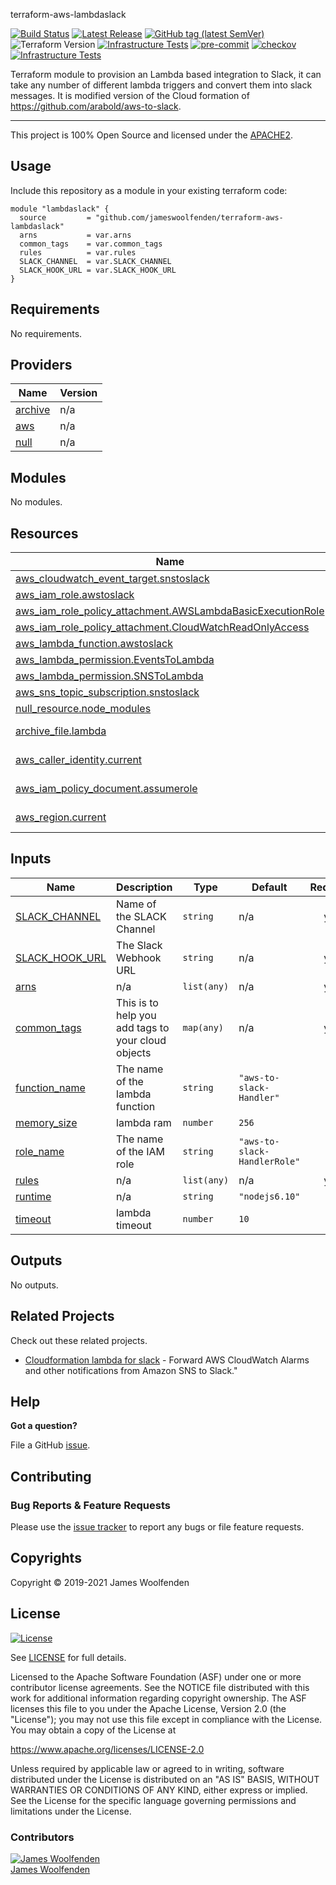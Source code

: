 terraform-aws-lambdaslack

[![Build Status](https://github.com/jameswoolfenden/terraform-aws-lambdaslack/workflows/Verify%20and%20Bump/badge.svg?branch=master)](https://github.com/jameswoolfenden/terraform-aws-lambdaslack)
[![Latest Release](https://img.shields.io/github/release/jameswoolfenden/terraform-aws-lambdaslack.svg)](https://github.com/jameswoolfenden/terraform-aws-lambdaslack/releases/latest)
[![GitHub tag (latest SemVer)](https://img.shields.io/github/tag/JamesWoolfenden/terraform-aws-lambdaslack.svg?label=latest)](https://github.com/JamesWoolfenden/terraform-aws-lambdaslack/releases/latest)
![Terraform Version](https://img.shields.io/badge/tf-%3E%3D0.14.0-blue.svg)
[![Infrastructure Tests](https://www.bridgecrew.cloud/badges/github/JamesWoolfenden/terraform-aws-lambdaslack/cis_aws)](https://www.bridgecrew.cloud/link/badge?vcs=github&fullRepo=JamesWoolfenden%2Fterraform-aws-lambdaslack&benchmark=CIS+AWS+V1.2)
[![pre-commit](https://img.shields.io/badge/pre--commit-enabled-brightgreen?logo=pre-commit&logoColor=white)](https://github.com/pre-commit/pre-commit)
[![checkov](https://img.shields.io/badge/checkov-verified-brightgreen)](https://www.checkov.io/)
[![Infrastructure Tests](https://www.bridgecrew.cloud/badges/github/jameswoolfenden/terraform-aws-lambdaslack/general)](https://www.bridgecrew.cloud/link/badge?vcs=github&fullRepo=JamesWoolfenden%2Fterraform-aws-lambdaslack&benchmark=INFRASTRUCTURE+SECURITY)

Terraform module to provision an Lambda based integration to Slack, it can take any number of different lambda triggers and convert them into slack messages. It is modified version of the Cloud formation of https://github.com/arabold/aws-to-slack.

---

This project is 100% Open Source and licensed under the [APACHE2](LICENSE).

## Usage

Include this repository as a module in your existing terraform code:

```hcl
module "lambdaslack" {
  source         = "github.com/jameswoolfenden/terraform-aws-lambdaslack"
  arns           = var.arns
  common_tags    = var.common_tags
  rules          = var.rules
  SLACK_CHANNEL  = var.SLACK_CHANNEL
  SLACK_HOOK_URL = var.SLACK_HOOK_URL
}
```

<!-- BEGINNING OF PRE-COMMIT-TERRAFORM DOCS HOOK -->
## Requirements

No requirements.

## Providers

| Name | Version |
|------|---------|
| <a name="provider_archive"></a> [archive](#provider\_archive) | n/a |
| <a name="provider_aws"></a> [aws](#provider\_aws) | n/a |
| <a name="provider_null"></a> [null](#provider\_null) | n/a |

## Modules

No modules.

## Resources

| Name | Type |
|------|------|
| [aws_cloudwatch_event_target.snstoslack](https://registry.terraform.io/providers/hashicorp/aws/latest/docs/resources/cloudwatch_event_target) | resource |
| [aws_iam_role.awstoslack](https://registry.terraform.io/providers/hashicorp/aws/latest/docs/resources/iam_role) | resource |
| [aws_iam_role_policy_attachment.AWSLambdaBasicExecutionRole](https://registry.terraform.io/providers/hashicorp/aws/latest/docs/resources/iam_role_policy_attachment) | resource |
| [aws_iam_role_policy_attachment.CloudWatchReadOnlyAccess](https://registry.terraform.io/providers/hashicorp/aws/latest/docs/resources/iam_role_policy_attachment) | resource |
| [aws_lambda_function.awstoslack](https://registry.terraform.io/providers/hashicorp/aws/latest/docs/resources/lambda_function) | resource |
| [aws_lambda_permission.EventsToLambda](https://registry.terraform.io/providers/hashicorp/aws/latest/docs/resources/lambda_permission) | resource |
| [aws_lambda_permission.SNSToLambda](https://registry.terraform.io/providers/hashicorp/aws/latest/docs/resources/lambda_permission) | resource |
| [aws_sns_topic_subscription.snstoslack](https://registry.terraform.io/providers/hashicorp/aws/latest/docs/resources/sns_topic_subscription) | resource |
| [null_resource.node_modules](https://registry.terraform.io/providers/hashicorp/null/latest/docs/resources/resource) | resource |
| [archive_file.lambda](https://registry.terraform.io/providers/hashicorp/archive/latest/docs/data-sources/file) | data source |
| [aws_caller_identity.current](https://registry.terraform.io/providers/hashicorp/aws/latest/docs/data-sources/caller_identity) | data source |
| [aws_iam_policy_document.assumerole](https://registry.terraform.io/providers/hashicorp/aws/latest/docs/data-sources/iam_policy_document) | data source |
| [aws_region.current](https://registry.terraform.io/providers/hashicorp/aws/latest/docs/data-sources/region) | data source |

## Inputs

| Name | Description | Type | Default | Required |
|------|-------------|------|---------|:--------:|
| <a name="input_SLACK_CHANNEL"></a> [SLACK\_CHANNEL](#input\_SLACK\_CHANNEL) | Name of the SLACK Channel | `string` | n/a | yes |
| <a name="input_SLACK_HOOK_URL"></a> [SLACK\_HOOK\_URL](#input\_SLACK\_HOOK\_URL) | The Slack Webhook URL | `string` | n/a | yes |
| <a name="input_arns"></a> [arns](#input\_arns) | n/a | `list(any)` | n/a | yes |
| <a name="input_common_tags"></a> [common\_tags](#input\_common\_tags) | This is to help you add tags to your cloud objects | `map(any)` | n/a | yes |
| <a name="input_function_name"></a> [function\_name](#input\_function\_name) | The name of the lambda function | `string` | `"aws-to-slack-Handler"` | no |
| <a name="input_memory_size"></a> [memory\_size](#input\_memory\_size) | lambda ram | `number` | `256` | no |
| <a name="input_role_name"></a> [role\_name](#input\_role\_name) | The name of the IAM role | `string` | `"aws-to-slack-HandlerRole"` | no |
| <a name="input_rules"></a> [rules](#input\_rules) | n/a | `list(any)` | n/a | yes |
| <a name="input_runtime"></a> [runtime](#input\_runtime) | n/a | `string` | `"nodejs6.10"` | no |
| <a name="input_timeout"></a> [timeout](#input\_timeout) | lambda timeout | `number` | `10` | no |

## Outputs

No outputs.
<!-- END OF PRE-COMMIT-TERRAFORM DOCS HOOK -->

## Related Projects

Check out these related projects.

- [Cloudformation lambda for slack](https://github.com/arabold/aws-to-slack) - Forward AWS CloudWatch Alarms and other notifications from Amazon SNS to Slack."

## Help

**Got a question?**

File a GitHub [issue](https://github.com/jameswoolfenden/terraform-aws-lambdaslack/issues).

## Contributing

### Bug Reports & Feature Requests

Please use the [issue tracker](https://github.com/jameswoolfenden/terraform-aws-lambdaslack/issues) to report any bugs or file feature requests.

## Copyrights

Copyright © 2019-2021 James Woolfenden

## License

[![License](https://img.shields.io/badge/License-Apache%202.0-blue.svg)](https://opensource.org/licenses/Apache-2.0)

See [LICENSE](LICENSE) for full details.

Licensed to the Apache Software Foundation (ASF) under one
or more contributor license agreements. See the NOTICE file
distributed with this work for additional information
regarding copyright ownership. The ASF licenses this file
to you under the Apache License, Version 2.0 (the
"License"); you may not use this file except in compliance
with the License. You may obtain a copy of the License at

<https://www.apache.org/licenses/LICENSE-2.0>

Unless required by applicable law or agreed to in writing,
software distributed under the License is distributed on an
"AS IS" BASIS, WITHOUT WARRANTIES OR CONDITIONS OF ANY
KIND, either express or implied. See the License for the
specific language governing permissions and limitations
under the License.

### Contributors

[![James Woolfenden][jameswoolfenden_avatar]][jameswoolfenden_homepage]<br/>[James Woolfenden][jameswoolfenden_homepage]

[jameswoolfenden_homepage]: https://github.com/jameswoolfenden
[jameswoolfenden_avatar]: https://github.com/jameswoolfenden.png?size=150
[github]: https://github.com/jameswoolfenden
[linkedin]: https://www.linkedin.com/in/jameswoolfenden/
[twitter]: https://twitter.com/JimWoolfenden
[share_twitter]: https://twitter.com/intent/tweet/?text=terraform-aws-lambdaslack&url=https://github.com/jameswoolfenden/terraform-aws-lambdaslack
[share_linkedin]: https://www.linkedin.com/shareArticle?mini=true&title=terraform-aws-lambdaslack&url=https://github.com/jameswoolfenden/terraform-aws-lambdaslack
[share_reddit]: https://reddit.com/submit/?url=https://github.com/jameswoolfenden/terraform-aws-lambdaslack
[share_facebook]: https://facebook.com/sharer/sharer.php?u=https://github.com/jameswoolfenden/terraform-aws-lambdaslack
[share_email]: mailto:?subject=terraform-aws-lambdaslack&body=https://github.com/jameswoolfenden/terraform-aws-lambdaslack
